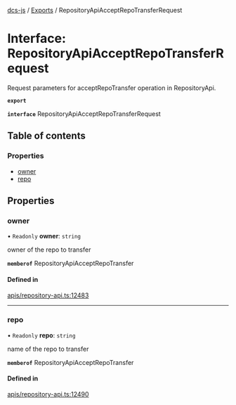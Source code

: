 [dcs-js](../README.md) / [Exports](../modules.md) / RepositoryApiAcceptRepoTransferRequest

# Interface: RepositoryApiAcceptRepoTransferRequest

Request parameters for acceptRepoTransfer operation in RepositoryApi.

**`export`**

**`interface`** RepositoryApiAcceptRepoTransferRequest

## Table of contents

### Properties

- [owner](RepositoryApiAcceptRepoTransferRequest.md#owner)
- [repo](RepositoryApiAcceptRepoTransferRequest.md#repo)

## Properties

### <a id="owner" name="owner"></a> owner

• `Readonly` **owner**: `string`

owner of the repo to transfer

**`memberof`** RepositoryApiAcceptRepoTransfer

#### Defined in

[apis/repository-api.ts:12483](https://github.com/unfoldingWord/dcs-js/blob/b29eb7a/apis/repository-api.ts#L12483)

___

### <a id="repo" name="repo"></a> repo

• `Readonly` **repo**: `string`

name of the repo to transfer

**`memberof`** RepositoryApiAcceptRepoTransfer

#### Defined in

[apis/repository-api.ts:12490](https://github.com/unfoldingWord/dcs-js/blob/b29eb7a/apis/repository-api.ts#L12490)
